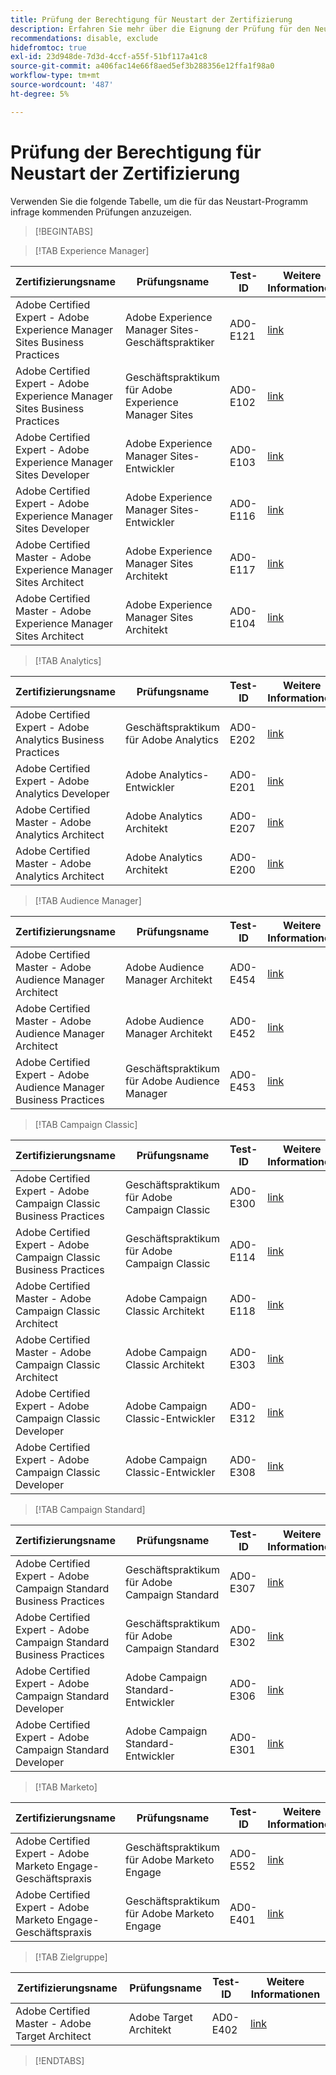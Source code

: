```yaml
---
title: Prüfung der Berechtigung für Neustart der Zertifizierung
description: Erfahren Sie mehr über die Eignung der Prüfung für den Neustart eines Zertifizierungsprogramms unter Adobe.
recommendations: disable, exclude
hidefromtoc: true
exl-id: 23d948de-7d3d-4ccf-a55f-51bf117a41c8
source-git-commit: a406fac14e66f8aed5ef3b288356e12ffa1f98a0
workflow-type: tm+mt
source-wordcount: '487'
ht-degree: 5%

---
```


# Prüfung der Berechtigung für Neustart der Zertifizierung

Verwenden Sie die folgende Tabelle, um die für das Neustart-Programm infrage kommenden Prüfungen anzuzeigen.

>[!BEGINTABS]

>[!TAB Experience Manager]

| Zertifizierungsname | Prüfungsname | Test-ID | Weitere Informationen |
| --- | --- | --- | --- |
| Adobe Certified Expert - Adobe Experience Manager Sites Business Practices | Adobe Experience Manager Sites-Geschäftspraktiker | AD0-E121 | [link](https://experienceleague.adobe.com/docs/certification/certification/restart-program.html) |
| Adobe Certified Expert - Adobe Experience Manager Sites Business Practices | Geschäftspraktikum für Adobe Experience Manager Sites | AD0-E102 | [link](https://experienceleague.adobe.com/docs/certification/certification/restart-program.html) |
| Adobe Certified Expert - Adobe Experience Manager Sites Developer | Adobe Experience Manager Sites-Entwickler | AD0-E103 | [link](https://experienceleague.adobe.com/docs/certification/certification/restart-program.html) |
| Adobe Certified Expert - Adobe Experience Manager Sites Developer | Adobe Experience Manager Sites-Entwickler | AD0-E116 | [link](https://experienceleague.adobe.com/docs/certification/certification/restart-program.html) |
| Adobe Certified Master - Adobe Experience Manager Sites Architect | Adobe Experience Manager Sites Architekt | AD0-E117 | [link](https://experienceleague.adobe.com/docs/certification/certification/restart-program.html) |
| Adobe Certified Master - Adobe Experience Manager Sites Architect | Adobe Experience Manager Sites Architekt | AD0-E104 | [link](https://experienceleague.adobe.com/docs/certification/certification/restart-program.html) |

>[!TAB Analytics]

| Zertifizierungsname | Prüfungsname | Test-ID | Weitere Informationen |
| --- | --- | --- | --- |
| Adobe Certified Expert - Adobe Analytics Business Practices | Geschäftspraktikum für Adobe Analytics | AD0-E202 | [link](https://experienceleague.adobe.com/docs/certification/certification/restart-program.html) |
| Adobe Certified Expert - Adobe Analytics Developer | Adobe Analytics-Entwickler | AD0-E201 | [link](https://experienceleague.adobe.com/docs/certification/certification/restart-program.html) |
| Adobe Certified Master - Adobe Analytics Architect | Adobe Analytics Architekt | AD0-E207 | [link](https://experienceleague.adobe.com/docs/certification/certification/restart-program.html) |
| Adobe Certified Master - Adobe Analytics Architect | Adobe Analytics Architekt | AD0-E200 | [link](https://experienceleague.adobe.com/docs/certification/certification/restart-program.html) |

>[!TAB Audience Manager]

| Zertifizierungsname | Prüfungsname | Test-ID | Weitere Informationen |
| --- | --- | --- | --- |
| Adobe Certified Master - Adobe Audience Manager Architect | Adobe Audience Manager Architekt | AD0-E454 | [link](https://experienceleague.adobe.com/docs/certification/certification/restart-program.html) |
| Adobe Certified Master - Adobe Audience Manager Architect | Adobe Audience Manager Architekt | AD0-E452 | [link](https://experienceleague.adobe.com/docs/certification/certification/restart-program.html) |
| Adobe Certified Expert - Adobe Audience Manager Business Practices | Geschäftspraktikum für Adobe Audience Manager | AD0-E453 | [link](https://experienceleague.adobe.com/docs/certification/certification/restart-program.html) |

>[!TAB Campaign Classic]

| Zertifizierungsname | Prüfungsname | Test-ID | Weitere Informationen |
| --- | --- | --- | --- |
| Adobe Certified Expert - Adobe Campaign Classic Business Practices | Geschäftspraktikum für Adobe Campaign Classic | AD0-E300 | [link](https://experienceleague.adobe.com/docs/certification/certification/restart-program.html) |
| Adobe Certified Expert - Adobe Campaign Classic Business Practices | Geschäftspraktikum für Adobe Campaign Classic | AD0-E114 | [link](https://experienceleague.adobe.com/docs/certification/certification/restart-program.html) |
| Adobe Certified Master - Adobe Campaign Classic Architect | Adobe Campaign Classic Architekt | AD0-E118 | [link](https://experienceleague.adobe.com/docs/certification/certification/restart-program.html) |
| Adobe Certified Master - Adobe Campaign Classic Architect | Adobe Campaign Classic Architekt | AD0-E303 | [link](https://experienceleague.adobe.com/docs/certification/certification/restart-program.html) |
| Adobe Certified Expert - Adobe Campaign Classic Developer | Adobe Campaign Classic-Entwickler | AD0-E312 | [link](https://experienceleague.adobe.com/docs/certification/certification/restart-program.html) |
| Adobe Certified Expert - Adobe Campaign Classic Developer | Adobe Campaign Classic-Entwickler | AD0-E308 | [link](https://experienceleague.adobe.com/docs/certification/certification/restart-program.html) |

>[!TAB Campaign Standard]

| Zertifizierungsname | Prüfungsname | Test-ID | Weitere Informationen |
| --- | --- | --- | --- |
| Adobe Certified Expert - Adobe Campaign Standard Business Practices | Geschäftspraktikum für Adobe Campaign Standard | AD0-E307 | [link](https://experienceleague.adobe.com/docs/certification/certification/restart-program.html) |
| Adobe Certified Expert - Adobe Campaign Standard Business Practices | Geschäftspraktikum für Adobe Campaign Standard | AD0-E302 | [link](https://experienceleague.adobe.com/docs/certification/certification/restart-program.html) |
| Adobe Certified Expert - Adobe Campaign Standard Developer | Adobe Campaign Standard-Entwickler | AD0-E306 | [link](https://experienceleague.adobe.com/docs/certification/certification/restart-program.html) |
| Adobe Certified Expert - Adobe Campaign Standard Developer | Adobe Campaign Standard-Entwickler | AD0-E301 | [link](https://experienceleague.adobe.com/docs/certification/certification/restart-program.html) |

>[!TAB Marketo]

| Zertifizierungsname | Prüfungsname | Test-ID | Weitere Informationen |
| --- | --- | --- | --- |
| Adobe Certified Expert - Adobe Marketo Engage-Geschäftspraxis | Geschäftspraktikum für Adobe Marketo Engage | AD0-E552 | [link](https://experienceleague.adobe.com/docs/certification/certification/restart-program.html) |
| Adobe Certified Expert - Adobe Marketo Engage-Geschäftspraxis | Geschäftspraktikum für Adobe Marketo Engage | AD0-E401 | [link](https://experienceleague.adobe.com/docs/certification/certification/restart-program.html) |

>[!TAB Zielgruppe]

| Zertifizierungsname | Prüfungsname | Test-ID | Weitere Informationen |
| --- | --- | --- | --- |
| Adobe Certified Master - Adobe Target Architect | Adobe Target Architekt | AD0-E402 | [link](https://experienceleague.adobe.com/docs/certification/certification/restart-program.html) |

>[!ENDTABS]
